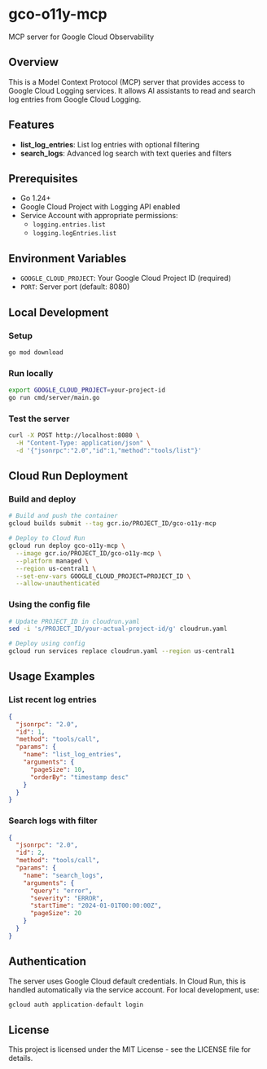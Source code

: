 # gco-o11y-mcp
MCP server for Google Cloud Observability

## Overview
This is a Model Context Protocol (MCP) server that provides access to Google Cloud Logging services. It allows AI assistants to read and search log entries from Google Cloud Logging.

## Features
- **list_log_entries**: List log entries with optional filtering
- **search_logs**: Advanced log search with text queries and filters

## Prerequisites
- Go 1.24+
- Google Cloud Project with Logging API enabled
- Service Account with appropriate permissions:
  - `logging.entries.list`
  - `logging.logEntries.list`

## Environment Variables
- `GOOGLE_CLOUD_PROJECT`: Your Google Cloud Project ID (required)
- `PORT`: Server port (default: 8080)

## Local Development

### Setup
```bash
go mod download
```

### Run locally
```bash
export GOOGLE_CLOUD_PROJECT=your-project-id
go run cmd/server/main.go
```

### Test the server
```bash
curl -X POST http://localhost:8080 \
  -H "Content-Type: application/json" \
  -d '{"jsonrpc":"2.0","id":1,"method":"tools/list"}'
```

## Cloud Run Deployment

### Build and deploy
```bash
# Build and push the container
gcloud builds submit --tag gcr.io/PROJECT_ID/gco-o11y-mcp

# Deploy to Cloud Run
gcloud run deploy gco-o11y-mcp \
  --image gcr.io/PROJECT_ID/gco-o11y-mcp \
  --platform managed \
  --region us-central1 \
  --set-env-vars GOOGLE_CLOUD_PROJECT=PROJECT_ID \
  --allow-unauthenticated
```

### Using the config file
```bash
# Update PROJECT_ID in cloudrun.yaml
sed -i 's/PROJECT_ID/your-actual-project-id/g' cloudrun.yaml

# Deploy using config
gcloud run services replace cloudrun.yaml --region us-central1
```

## Usage Examples

### List recent log entries
```json
{
  "jsonrpc": "2.0",
  "id": 1,
  "method": "tools/call",
  "params": {
    "name": "list_log_entries",
    "arguments": {
      "pageSize": 10,
      "orderBy": "timestamp desc"
    }
  }
}
```

### Search logs with filter
```json
{
  "jsonrpc": "2.0",
  "id": 2,
  "method": "tools/call",
  "params": {
    "name": "search_logs",
    "arguments": {
      "query": "error",
      "severity": "ERROR",
      "startTime": "2024-01-01T00:00:00Z",
      "pageSize": 20
    }
  }
}
```

## Authentication
The server uses Google Cloud default credentials. In Cloud Run, this is handled automatically via the service account. For local development, use:

```bash
gcloud auth application-default login
```

## License
This project is licensed under the MIT License - see the LICENSE file for details.
